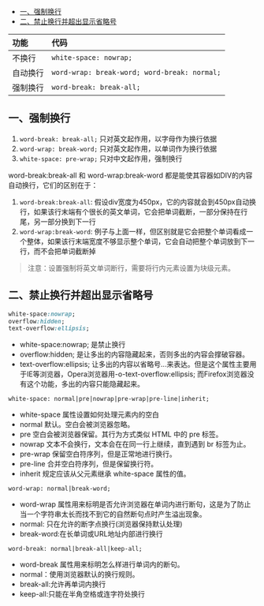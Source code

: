 - [一、强制换行](#强制换行)
- [二、禁止换行并超出显示省略号](#禁止换行)

| 功能 | 代码 |
| :------------- | :------------- |
|不换行 |`white-space: nowrap;`|
|自动换行 |`word-wrap: break-word; word-break: normal;`|
|强制换行 |`word-break: break-all;`|

<h2 id="强制换行">一、强制换行</h2>

1. `word-break: break-all;` 只对英文起作用，以字母作为换行依据
2. `word-wrap: break-word;` 只对英文起作用，以单词作为换行依据
3. `white-space: pre-wrap;` 只对中文起作用，强制换行

word-break:break-all 和 word-wrap:break-word 都是能使其容器如DIV的内容自动换行，它们的区别在于：

1. `word-break:break-all`: 假设div宽度为450px，它的内容就会到450px自动换行，如果该行末端有个很长的英文单词，它会把单词截断，一部分保持在行尾，另一部分换到下一行
2. `word-wrap:break-word`:  例子与上面一样，但区别就是它会把整个单词看成一个整体，如果该行末端宽度不够显示整个单词，它会自动把整个单词放到下一行，而不会把单词截断掉

> 注意：设置强制将英文单词断行，需要将行内元素设置为块级元素。

<h2 id="禁止换行">二、禁止换行并超出显示省略号</h2>

```css
white-space:nowrap; 
overflow:hidden; 
text-overflow:ellipsis;
```

- white-space:nowrap; 是禁止换行
- overflow:hidden; 是让多出的内容隐藏起来，否则多出的内容会撑破容器。
- text-overflow:ellipsis; 让多出的内容以省略号...来表达。但是这个属性主要用于IE等浏览器，Opera浏览器用-o-text-overflow:ellipsis; 而Firefox浏览器没有这个功能，多出的内容只能隐藏起来。

`white-space: normal|pre|nowrap|pre-wrap|pre-line|inherit;`

- white-space 属性设置如何处理元素内的空白 
- normal 默认。空白会被浏览器忽略。 
- pre 空白会被浏览器保留。其行为方式类似 HTML 中的 pre 标签。 
- nowrap 文本不会换行，文本会在在同一行上继续，直到遇到 br 标签为止。 
- pre-wrap 保留空白符序列，但是正常地进行换行。 
- pre-line 合并空白符序列，但是保留换行符。 
- inherit 规定应该从父元素继承 white-space 属性的值。

`word-wrap: normal|break-word; `

- word-wrap 属性用来标明是否允许浏览器在单词内进行断句，这是为了防止当一个字符串太长而找不到它的自然断句点时产生溢出现象。 
- normal: 只在允许的断字点换行(浏览器保持默认处理) 
- break-word:在长单词或URL地址内部进行换行 

`word-break: normal|break-all|keep-all;`

- word-break 属性用来标明怎么样进行单词内的断句。 
- normal：使用浏览器默认的换行规则。 
- break-all:允许再单词内换行 
- keep-all:只能在半角空格或连字符处换行
